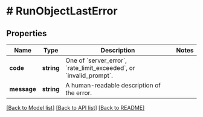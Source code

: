 # # RunObjectLastError

## Properties

Name | Type | Description | Notes
------------ | ------------- | ------------- | -------------
**code** | **string** | One of &#x60;server_error&#x60;, &#x60;rate_limit_exceeded&#x60;, or &#x60;invalid_prompt&#x60;. |
**message** | **string** | A human-readable description of the error. |

[[Back to Model list]](../../README.md#models) [[Back to API list]](../../README.md#endpoints) [[Back to README]](../../README.md)
